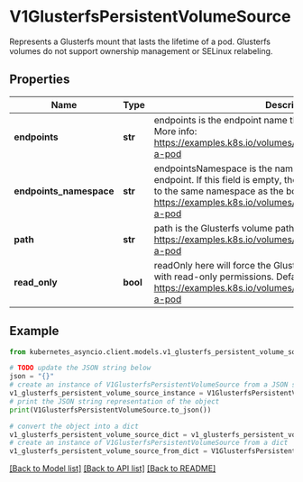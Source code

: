 # V1GlusterfsPersistentVolumeSource

Represents a Glusterfs mount that lasts the lifetime of a pod. Glusterfs volumes do not support ownership management or SELinux relabeling.

## Properties

Name | Type | Description | Notes
------------ | ------------- | ------------- | -------------
**endpoints** | **str** | endpoints is the endpoint name that details Glusterfs topology. More info: https://examples.k8s.io/volumes/glusterfs/README.md#create-a-pod | 
**endpoints_namespace** | **str** | endpointsNamespace is the namespace that contains Glusterfs endpoint. If this field is empty, the EndpointNamespace defaults to the same namespace as the bound PVC. More info: https://examples.k8s.io/volumes/glusterfs/README.md#create-a-pod | [optional] 
**path** | **str** | path is the Glusterfs volume path. More info: https://examples.k8s.io/volumes/glusterfs/README.md#create-a-pod | 
**read_only** | **bool** | readOnly here will force the Glusterfs volume to be mounted with read-only permissions. Defaults to false. More info: https://examples.k8s.io/volumes/glusterfs/README.md#create-a-pod | [optional] 

## Example

```python
from kubernetes_asyncio.client.models.v1_glusterfs_persistent_volume_source import V1GlusterfsPersistentVolumeSource

# TODO update the JSON string below
json = "{}"
# create an instance of V1GlusterfsPersistentVolumeSource from a JSON string
v1_glusterfs_persistent_volume_source_instance = V1GlusterfsPersistentVolumeSource.from_json(json)
# print the JSON string representation of the object
print(V1GlusterfsPersistentVolumeSource.to_json())

# convert the object into a dict
v1_glusterfs_persistent_volume_source_dict = v1_glusterfs_persistent_volume_source_instance.to_dict()
# create an instance of V1GlusterfsPersistentVolumeSource from a dict
v1_glusterfs_persistent_volume_source_from_dict = V1GlusterfsPersistentVolumeSource.from_dict(v1_glusterfs_persistent_volume_source_dict)
```
[[Back to Model list]](../README.md#documentation-for-models) [[Back to API list]](../README.md#documentation-for-api-endpoints) [[Back to README]](../README.md)


